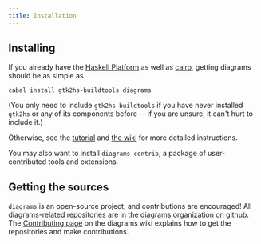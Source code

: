 ```yaml
---
title: Installation
---
```


Installing
----------

If you already have the [Haskell
Platform](http://hackage.haskell.org/platform/) as well as [cairo](http://www.cairographics.org/), getting diagrams should be as simple as

    cabal install gtk2hs-buildtools diagrams

(You only need to include `gtk2hs-buildtools` if you have never
installed `gtk2hs` or any of its components before -- if you are
unsure, it can't hurt to include it.)

Otherwise, see the [tutorial](/tutorial/DiagramsTutorial.html) and
[the wiki](http://www.haskell.org/haskellwiki/Diagrams/Install) for
more detailed instructions.

You may also want to install `diagrams-contrib`, a package of
user-contributed tools and extensions.

Getting the sources
-------------------

`diagrams` is an open-source project, and contributions are
encouraged!  All diagrams-related repositories are in the
[diagrams organization](http://github.com/diagrams) on github.  The
[Contributing page](http://www.haskell.org/haskellwiki/Diagrams/Contributing)
on the diagrams wiki explains how to get the repositories and make
contributions.
